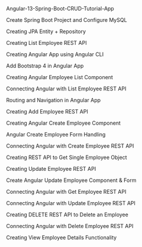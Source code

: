 Angular-13-Spring-Boot-CRUD-Tutorial-App


Create Spring Boot Project and Configure MySQL

Creating JPA Entity + Repository

Creating List Employee REST API

Creating Angular App using Angular CLI

Add Bootstrap 4 in Angular App

Creating Angular Employee List Component

Connecting Angular with List Employee REST API

Routing and Navigation in Angular App

Creating Add Employee REST API

Creating Angular Create Employee Component

Angular Create Employee Form Handling

Connecting Angular with Create Employee REST API

Creating REST API to Get Single Employee Object

Creating Update Employee REST API

Create Angular Update Employee Component & Form

Connecting Angular with Get Employee REST API

Connecting Angular with Update Employee REST API

Creating DELETE REST API to Delete an Employee

Connecting Angular with Delete Employee REST API

Creating View Employee Details Functionality




